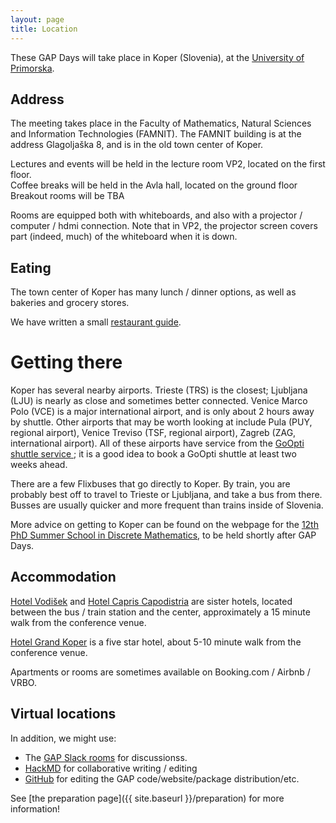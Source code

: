 ```yaml
---
layout: page
title: Location
---
```

These GAP Days will take place in Koper (Slovenia),
at the [University of Primorska](https://www.upr.si/).

<!--
<p style="color:red; font-style: italic;">CAUTION: THIS IS A PREVIEW AND THINGS ARE NOT FINAL YET</p>
-->

## Address

The meeting takes place in the Faculty of Mathematics, Natural Sciences and Information Technologies (FAMNIT).  The FAMNIT building is at the address Glagoljaška 8, and is in the old town center of Koper.

Lectures and events will be held in the lecture room VP2, located on the first floor.<br>
Coffee breaks will be held in the Avla hall, located on the ground floor<br>
Breakout rooms will be TBA

Rooms are equipped both with whiteboards, and also with a projector / computer / hdmi connection.  Note that in VP2, the projector screen covers part (indeed, much) of the whiteboard when it is down.  

## Eating
The town center of Koper has many lunch / dinner options, as well as bakeries and grocery stores.

We have written a small [restaurant guide](https://osebje.famnit.upr.si/~russ.woodroofe/restaurants/).

# Getting there
Koper has several nearby airports.  Trieste (TRS) is the closest; Ljubljana (LJU) is nearly as close and sometimes better connected.  Venice Marco Polo (VCE) is a major international airport, and is only about 2 hours away by shuttle.  Other airports that may be worth looking at include Pula (PUY, regional airport), Venice Treviso (TSF, regional airport), Zagreb (ZAG, international airport).  All of these airports have service from the [GoOpti shuttle service ](https://www.goopti.com/en/); it is a good idea to book a GoOpti shuttle at least two weeks ahead.

There are a few Flixbuses that go directly to Koper.  By train, you are probably best off to travel to Trieste or Ljubljana, and take a bus from there.  Busses are usually quicker and more frequent than trains inside of Slovenia.

More advice on getting to Koper can be found on the webpage for the [12th PhD Summer School in Discrete Mathematics](https://conferences.famnit.upr.si/event/33/page/290-getting-to-koper), to be held shortly after GAP Days.

<!--
[University website with travel suggestions.](https://rptu.de/en/routes-and-means-of-transport).

 48 in floor 4 (which is the second above ground...)
- room 436: main room
- room 419: secondary room
- room 430: office of Max Horn
- online / hybrid: [Gather.town meeting room](https://app.gather.town/app/8v9jQV7Yeftv5bz1/GAPDays)
-->

## Accommodation
[Hotel Vodišek](https://www.hotel-vodisek.com/web/en/home/) and [Hotel Capris Capodistria](https://hotel-capodistria.com/) are sister hotels, located between the bus / train station and the center, approximately a 15 minute walk from the conference venue.

[Hotel Grand Koper](https://www.grandkoper.com/) is a five star hotel, about 5-10 minute walk from the conference venue.

Apartments or rooms are sometimes available on Booking.com / Airbnb / VRBO.

<!--
## Restaurants

TODO: recommend some restaurants
-->

## Virtual locations

In addition, we might use:
- The [GAP Slack rooms](https://gap-system.org/slack) for discussionss.
- [HackMD](https://hackmd.io) for collaborative writing / editing
- [GitHub](https://github.com) for editing the GAP code/website/package distribution/etc.

See [the preparation page]({{ site.baseurl }}/preparation) for more information!
